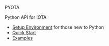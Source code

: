 PYOTA

Python API for IOTA

- [Setup Environment](env.md) for those new to Python
- [Quick Start](#)
- [Examples](#)
